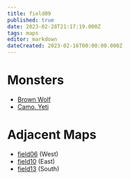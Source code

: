 ```yaml
---
title: field09
published: true
date: 2023-02-28T21:17:19.000Z
tags: maps
editor: markdown
dateCreated: 2023-02-16T00:00:00.000Z
---
```



# Monsters
 * [Brown Wolf](/monsters/brown-wolf)
 * [Camo. Yeti](/monsters/camo-yeti)

# Adjacent Maps
 * [field06](/maps/field06) (West)
 * [field10](/maps/field10) (East)
 * [field13](/maps/field13) (South)
